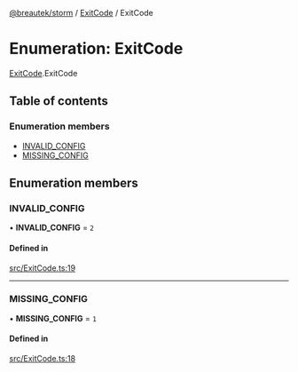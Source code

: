 [@breautek/storm](../README.md) / [ExitCode](../modules/ExitCode.md) / ExitCode

# Enumeration: ExitCode

[ExitCode](../modules/ExitCode.md).ExitCode

## Table of contents

### Enumeration members

- [INVALID\_CONFIG](ExitCode.ExitCode-1.md#invalid_config)
- [MISSING\_CONFIG](ExitCode.ExitCode-1.md#missing_config)

## Enumeration members

### INVALID\_CONFIG

• **INVALID\_CONFIG** = `2`

#### Defined in

[src/ExitCode.ts:19](https://github.com/breautek/storm/blob/72412c9/src/ExitCode.ts#L19)

___

### MISSING\_CONFIG

• **MISSING\_CONFIG** = `1`

#### Defined in

[src/ExitCode.ts:18](https://github.com/breautek/storm/blob/72412c9/src/ExitCode.ts#L18)
